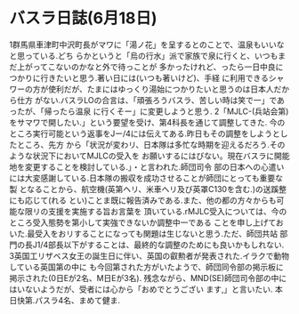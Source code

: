 # バスラ日誌(6月18日)

1群馬県車津町中沢町長がマワに「湯ノ花」を呈するとのことで、温泉もいいなと思っている.どち
らかというと「烏の行水」派で家族で泉に行くと、いつもまだ上がってこないのかなと外で待っことが
多かったけれど、ったら一日中良につかりに行きたいと思う.著い日には(いつも著いけど)、手経
に利用できるシャワーの方が使利だが、たまにはゆっくり湯始につかりたいと思うのは日本人だから仕方
がない.バスラLOの合言は、「頑張ろうバスラ、苦しい時は笑で一」であったが、「帰ったら温泉
に行くそー」に変更しようと思う.
2「MJLC-(兵站会第)をサマワで開したい.」という要望を受け、第4科長を通じて調整してきた.
今のところ実行可能という返事をJー/4には伝えてある.昨日もその調整をしようとしたところ、先方
から「状況が変わリ、日本隊は多忙な時期を迎えるだろう.そのような状況下においてMJLCの受入を
お願いするにはびない。現在バスラに開能地を変更することを検討している.」・と言われた.師団司令
部の日本への心遣いには大変感謝している.日本隊の搬収を成功させることが師団にとっても重要な製
となることから、航空機(英第ヘリ、米車へリ及び英罩C130を含む.)の送蹊整にも応じて(れる
とい)ことま既に報告済みである.また、他の都の方々からも可能な限リの支援を実施する旨お言葉を
頂いている.rMJLC受入については、今のところ受入態勢を第小して実強できないか調整中一である
ことを申し上げておいた.最受入をおリすることになっても関題は生じないと思う.ただ、師団共站
部門の長J1/4部長以下がすることは、最終的な調整のためにも良いかもしれない.
3英国工リザベス女王の誕生日に伴い、英国の叡勲者が発表された.イラクで動物している英国第の中に
も今回第された方がいたようで、師団同令部の掲示板に掲示された(0日Eが2名、M日Eが3名).
残念ながら、MND(SE)師団司令部の中にはいないようだが、受者には心から「おめでとうござい
ます,」と言いたい.
本日快第.パスラ4名、まめて健ま.
